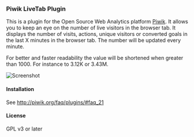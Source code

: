 ### Piwik LiveTab Plugin

This is a plugin for the Open Source Web Analytics platform [Piwik](http://piwik.org). It allows you to keep an eye on the number of live visitors in the browser tab. It displays the number of visits, actions, unique visitors or converted goals in the last X minutes in the browser tab. The number will be updated every minute.

For better and faster readability the value will be shortened when greater than 1000. For instance to 3.12K or 3.43M.

![Screenshot](https://raw.github.com/tsteur/piwik-livetab-plugin/master/screenshots/Browser_Tab.png)

#### Installation

See http://piwik.org/faq/plugins/#faq_21


#### License

GPL v3 or later
